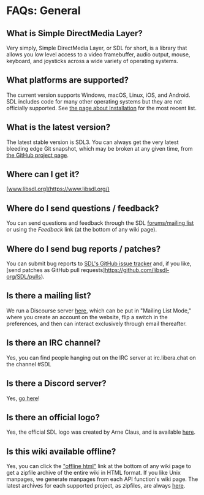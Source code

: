 # FAQs: General

## What is Simple DirectMedia Layer?
Very simply, Simple DirectMedia Layer, or SDL for short, is a library that allows you low level access to a video framebuffer, audio output, mouse, keyboard, and joysticks across a wide variety of operating systems.

## What platforms are supported?
The current version supports Windows, macOS, Linux, iOS, and Android.  SDL includes code for many other operating systems but they are not officially supported.  See [the page about Installation](Installation) for the most recent list.

## What is the latest version?
The latest stable version is SDL3. You can always get the very latest bleeding edge Git snapshot, which may be broken at any given time, from [the GitHub project page](https://github.com/libsdl-org/SDL).

## Where can I get it?
[www.libsdl.org](https://www.libsdl.org/)

## Where do I send questions / feedback?
You can send questions and feedback through the SDL [forums/mailing list](https://discourse.libsdl.org/) or using the _Feedback_ link (at the bottom of any wiki page).

## Where do I send bug reports / patches?
You can submit bug reports to [SDL's GitHub issue tracker](https://github.com/libsdl-org/SDL/issues) and, if you like, [send patches as GitHub pull requests]https://github.com/libsdl-org/SDL/pulls).

## Is there a mailing list?
We run a Discourse server [here](https://discourse.libsdl.org/), which can be put in "Mailing List Mode," where you create an account on the website, flip a switch in the preferences, and then can interact exclusively through email thereafter.

## Is there an IRC channel?
Yes, you can find people hanging out on the IRC server at irc.libera.chat on the channel #SDL

## Is there a Discord server?
Yes, [go here](https://discord.com/invite/BwpFGBWsv8)!

## Is there an official logo?
Yes, the official SDL logo was created by Arne Claus, and is available [here](https://www.libsdl.org/media/SDL_logo_b.png).

## Is this wiki available offline?
Yes, you can click the ["offline html"](https://wiki.libsdl.org/static_files/offline/sdlwiki.zip) link at the bottom of any wiki page to get a zipfile archive of the entire wiki in HTML format. If you like Unix manpages, we generate manpages from each API function's wiki page. The latest archives for each supported project, as zipfiles, are always [here](https://wiki.libsdl.org/static_files/offline/manpages/).

